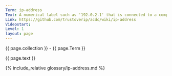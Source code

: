 ```yaml
---
Term: ip-address
Text: A numerical label such as '192.0.2.1' that is connected to a computer network that uses the Internet Protocol for communication
Link: https://github.com/trustoverip/acdc/wiki/ip-address
Videostart: 
Level: 1
layout: page
---
```


{{ page.collection }} - {{ page.Term }}

   {{ page.text }}

{% include_relative glossary/ip-address.md %}
